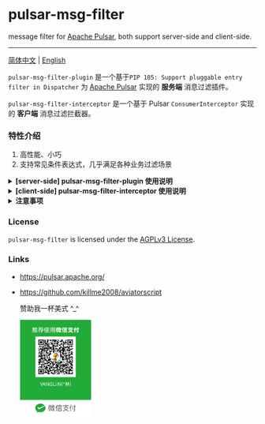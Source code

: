 # pulsar-msg-filter
message filter for [Apache Pulsar](https://github.com/apache/pulsar), both support server-side and client-side.

----------------------------------------

[简体中文](README.md) | [English](README-en.md)

`pulsar-msg-filter-plugin` 是一个基于`PIP 105: Support pluggable entry filter in Dispatcher` 为 [Apache Pulsar](https://github.com/apache/pulsar) 实现的 **服务端** 消息过滤插件。

`pulsar-msg-filter-interceptor` 是一个基于 Pulsar `ConsumerInterceptor` 实现的 **客户端** 消息过滤拦截器。

### 特性介绍

1. 高性能、小巧
2. 支持常见条件表达式，几乎满足各种业务过滤场景

<details><summary><b>[server-side] pulsar-msg-filter-plugin 使用说明</b></summary>

1. 下载[pulsar-msg-filter-plugin-VERSION.nar](https://github.com/yangl/pulsar-msg-filter/releases/)插件并保存至指定目录，如/app/conf/plugin

2. 修改pulsar broker.conf配置（version >= 2.10），插件名称`pulsar-msg-filter`

   ```yml
   # Class name of Pluggable entry filter that can decide whether the entry needs to be filtered
   # You can use this class to decide which entries can be sent to consumers.
   # Multiple classes need to be separated by commas.
   entryFilterNames=pulsar-msg-filter
   
   # The directory for all the entry filter implementations
   entryFiltersDirectory=/app/plugin
   # Location of unpacked NAR file
   narExtractionDirectory=/app/nar
   ```

3. 重启broker，查看日志，如果看到如下日志：

   `Successfully loaded entry filter for name` \`pulsar-msg-filter\`

   则说明配置成功

4. 验证（option）

    1. **发送方**构建Producer实例时关闭 `batch` 操作 **.enableBatching(false)**

       ```java
       Producer<String> producer = client.newProducer(Schema.STRING)
           .topic("test-topic-1")
           .enableBatching(false)
           .create();
        
       producer.newMessage()
           .property("k1","7")
           .property("k2", "vvvv")
           .property("k3", "true")
           .value("hi, this msg from `pulsar-msg-filter-plugin`")
           .send();
       ```

    2. **消费方**使用admin配置订阅消费组过滤表达式，其key固定为 **pulsar-msg-filter-expression**

         ##### 注：复杂表达式记得添加 "" 防止被转义

        ```shell
        pulsar-admin topics update-subscription-properties --property --property pulsar-msg-filter-expression="double(k1)<6 || (k2=='vvvv' && k3=='true')" --subscription 订阅组名称 主题
        
        pulsar-admin topics get-subscription-properties --subscription 订阅组名称 主题
        ```
        
        ##### 如上配置修改后立马生效，无需在创建Consumer时再设置subscriptionProperties 
        
         ```java

           Consumer consumer = client.newConsumer()
             .subscriptionName("订阅组名称")
             .topic("主题")
             .subscribe();
         ```
           
        ##### 说明: pulsar-msg-filter-plugin插件（服务端）依赖消息的`MessageMetadata`，故需**关闭发送端的batch**操作，否则无效（`.enableBatching(false)`），如无法关闭可配合pulsar-msg-filter-interceptor 一起使用。
</details>


<details><summary><b>[client-side] pulsar-msg-filter-interceptor 使用说明</b></summary>

1. 添加 pulsar-msg-filter-interceptor 依赖
   ```xml
    <dependency>
        <groupId>io.github.yangl</groupId>
        <artifactId>pulsar-msg-filter-interceptor</artifactId>
        <version>VERSION</version>
    </dependency>
   ```

2. 创建Consumer实例时配置 **MsgFilterConsumerInterceptor** 过滤器
    ```java
    Consumer<String> consumer = client.newConsumer(Schema.STRING)
            .subscriptionName("订阅组名称")
            .topic("主题")
            .intercept(MsgFilterConsumerInterceptor.<String>builder().build())
            .subscribe();
    ```
    ##### 说明: 如果创建client时使用的是 `pulsar://` 开头的地址，需额外使用`http://`设置 `.webServiceUrl(YOUR_HTTP_SERVICE_URL)` 参数。
    ```java
    .intercept(MsgFilterConsumerInterceptor.<String>builder().webServiceUrl(YOUR_HTTP_SERVICE_URL).build())
    ```

</details>

<details><summary><b>注意事项</b></summary>

 - 由于pulsar message header的key&value全部为`String`类型，在使用表达式的时候注意将其类型转换至目标类型
 - AviatorScript的`false`判断个人建议直接使用字符串的 `==`  `true/false`比较，AviatorScript只有`nil false`为false，其他全部为true
 - 过滤引擎使用[AviatorScript](https://github.com/killme2008/aviatorscript) (感谢晓丹)，其内置函数详见其 [函数库列表](https://www.yuque.com/boyan-avfmj/aviatorscript/ashevw)

</details>

### License

`pulsar-msg-filter` is licensed under the [AGPLv3 License](./LICENSE).

### Links

- https://pulsar.apache.org/

- https://github.com/killme2008/aviatorscript

  赞助我一杯美式 ^_^

  <img src="./weixin.png" width="30%" />
